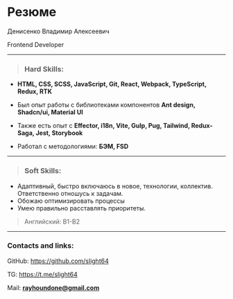 # Резюме

Денисенко Владимир Алексеевич

Frontend Developer

---

>### Hard Skills:

* **HTML, CSS, SCSS, JavaScript, Git, React, Webpack, TypeScript, Redux, RTK**
>
* Был опыт работы с библиотеками компонентов **Ant design, Shadcn/ui, Material UI** 

* Также есть опыт с **Effector, i18n, Vite, Gulp, Pug, Tailwind, Redux-Saga, Jest, Storybook**

* Работал с методологиями: **БЭМ, FSD**

---

>### Soft Skills:

* Адаптивный, быстро включаюсь в новое, технологии, коллектив. Ответственно отношусь к задачам.
* Обожаю оптимизировать процессы
* Умею правильно расставлять приоритеты.

>Английский: B1-B2

---

### Contacts and links:

GitHub: https://github.com/slight64

TG: https://t.me/slight64

Mail: **rayhoundone@gmail.com**
